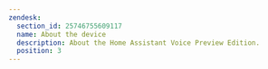 ```yaml
---
zendesk:
  section_id: 25746755609117
  name: About the device
  description: About the Home Assistant Voice Preview Edition.
  position: 3
---
```

